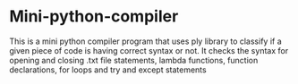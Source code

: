# Mini-python-compiler

This is a mini python compiler program that uses ply library to classify if a given piece of code is having correct syntax or not. It checks the syntax for opening and closing .txt file statements, lambda functions, function declarations, for loops and try and except statements
